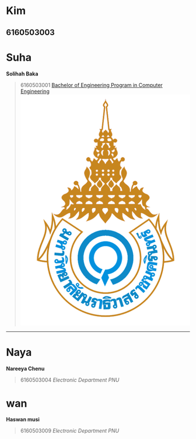 # Kim
## 6160503003
# Suha 
**Solihah Baka**
> 6160503001
[Bachelor of Engineering Program in Computer Engineering](http://eng.pnu.ac.th/main/index.php/th/about-us-th/th-programme-offered/undergraduate-th/th-computer-engineering)
![Princess of Naradhiwas University ](pnu.png)
---
# Naya
**Nareeya Chenu**
> 6160503004 
*Electronic Department PNU*
# wan
**Haswan musi**
> 6160503009
*Electronic Department PNU*